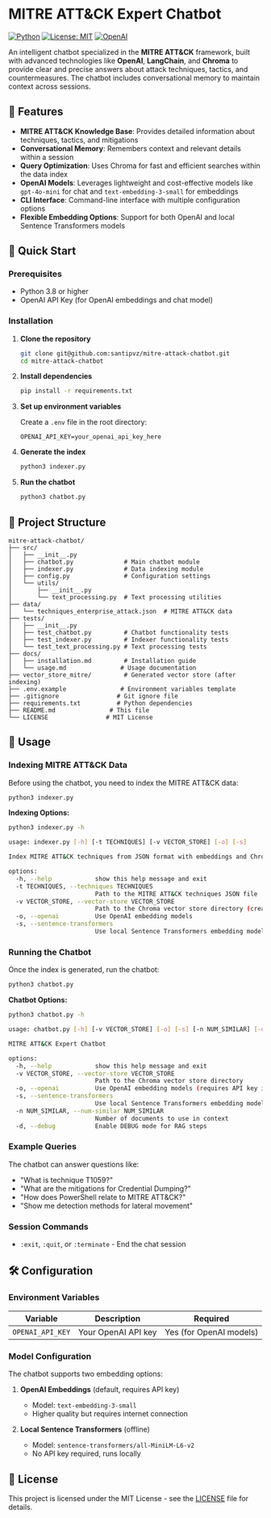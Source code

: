 # MITRE ATT&CK Expert Chatbot

[![Python](https://img.shields.io/badge/python-v3.8+-blue.svg)](https://www.python.org/)
[![License: MIT](https://img.shields.io/badge/License-MIT-yellow.svg)](https://opensource.org/licenses/MIT)
[![OpenAI](https://img.shields.io/badge/OpenAI-GPT--4o--mini-green.svg)](https://openai.com/)

An intelligent chatbot specialized in the **MITRE ATT&CK** framework, built with advanced technologies like **OpenAI**, **LangChain**, and **Chroma** to provide clear and precise answers about attack techniques, tactics, and countermeasures. The chatbot includes conversational memory to maintain context across sessions.

## 🌟 Features

- **MITRE ATT&CK Knowledge Base**: Provides detailed information about techniques, tactics, and mitigations
- **Conversational Memory**: Remembers context and relevant details within a session
- **Query Optimization**: Uses Chroma for fast and efficient searches within the data index
- **OpenAI Models**: Leverages lightweight and cost-effective models like `gpt-4o-mini` for chat and `text-embedding-3-small` for embeddings
- **CLI Interface**: Command-line interface with multiple configuration options
- **Flexible Embedding Options**: Support for both OpenAI and local Sentence Transformers models

## 🚀 Quick Start

### Prerequisites

- Python 3.8 or higher
- OpenAI API Key (for OpenAI embeddings and chat model)

### Installation

1. **Clone the repository**
   ```bash
   git clone git@github.com:santipvz/mitre-attack-chatbot.git
   cd mitre-attack-chatbot
   ```

2. **Install dependencies**
   ```bash
   pip install -r requirements.txt
   ```

3. **Set up environment variables**
   
   Create a `.env` file in the root directory:
   ```env
   OPENAI_API_KEY=your_openai_api_key_here
   ```

4. **Generate the index**
   ```bash
   python3 indexer.py
   ```

5. **Run the chatbot**
   ```bash
   python3 chatbot.py
   ```

## 📁 Project Structure

```
mitre-attack-chatbot/
├── src/
│   ├── __init__.py
│   ├── chatbot.py              # Main chatbot module
│   ├── indexer.py              # Data indexing module
│   ├── config.py               # Configuration settings
│   └── utils/
│       ├── __init__.py
│       └── text_processing.py  # Text processing utilities
├── data/
│   └── techniques_enterprise_attack.json  # MITRE ATT&CK data
├── tests/
│   ├── __init__.py
│   ├── test_chatbot.py         # Chatbot functionality tests
│   ├── test_indexer.py         # Indexer functionality tests
│   └── test_text_processing.py # Text processing tests
├── docs/
│   ├── installation.md         # Installation guide
│   └── usage.md               # Usage documentation
├── vector_store_mitre/         # Generated vector store (after indexing)
├── .env.example               # Environment variables template
├── .gitignore                # Git ignore file
├── requirements.txt          # Python dependencies
├── README.md               # This file
└── LICENSE                # MIT License
```

## 🔧 Usage

### Indexing MITRE ATT&CK Data

Before using the chatbot, you need to index the MITRE ATT&CK data:

```bash
python3 indexer.py
```

**Indexing Options:**
```bash
python3 indexer.py -h

usage: indexer.py [-h] [-t TECHNIQUES] [-v VECTOR_STORE] [-o] [-s]

Index MITRE ATT&CK techniques from JSON format with embeddings and Chroma

options:
  -h, --help            show this help message and exit
  -t TECHNIQUES, --techniques TECHNIQUES
                        Path to the MITRE ATT&CK techniques JSON file
  -v VECTOR_STORE, --vector-store VECTOR_STORE
                        Path to the Chroma vector store directory (creates if not exists)
  -o, --openai          Use OpenAI embedding models
  -s, --sentence-transformers
                        Use local Sentence Transformers embedding models
```

### Running the Chatbot

Once the index is generated, run the chatbot:

```bash
python3 chatbot.py
```

**Chatbot Options:**
```bash
python3 chatbot.py -h

usage: chatbot.py [-h] [-v VECTOR_STORE] [-o] [-s] [-n NUM_SIMILAR] [-d]

MITRE ATT&CK Expert Chatbot

options:
  -h, --help            show this help message and exit
  -v VECTOR_STORE, --vector-store VECTOR_STORE
                        Path to the Chroma vector store directory
  -o, --openai          Use OpenAI embedding models (requires API key in .env)
  -s, --sentence-transformers
                        Use local Sentence Transformers embedding models
  -n NUM_SIMILAR, --num-similar NUM_SIMILAR
                        Number of documents to use in context
  -d, --debug           Enable DEBUG mode for RAG steps
```

### Example Queries

The chatbot can answer questions like:
- "What is technique T1059?"
- "What are the mitigations for Credential Dumping?"
- "How does PowerShell relate to MITRE ATT&CK?"
- "Show me detection methods for lateral movement"

### Session Commands

- `:exit`, `:quit`, or `:terminate` - End the chat session

## 🛠️ Configuration

### Environment Variables

| Variable | Description | Required |
|----------|-------------|----------|
| `OPENAI_API_KEY` | Your OpenAI API key | Yes (for OpenAI models) |

### Model Configuration

The chatbot supports two embedding options:

1. **OpenAI Embeddings** (default, requires API key)
   - Model: `text-embedding-3-small`
   - Higher quality but requires internet connection

2. **Local Sentence Transformers** (offline)
   - Model: `sentence-transformers/all-MiniLM-L6-v2`
   - No API key required, runs locally


## 📝 License

This project is licensed under the MIT License - see the [LICENSE](LICENSE) file for details.
